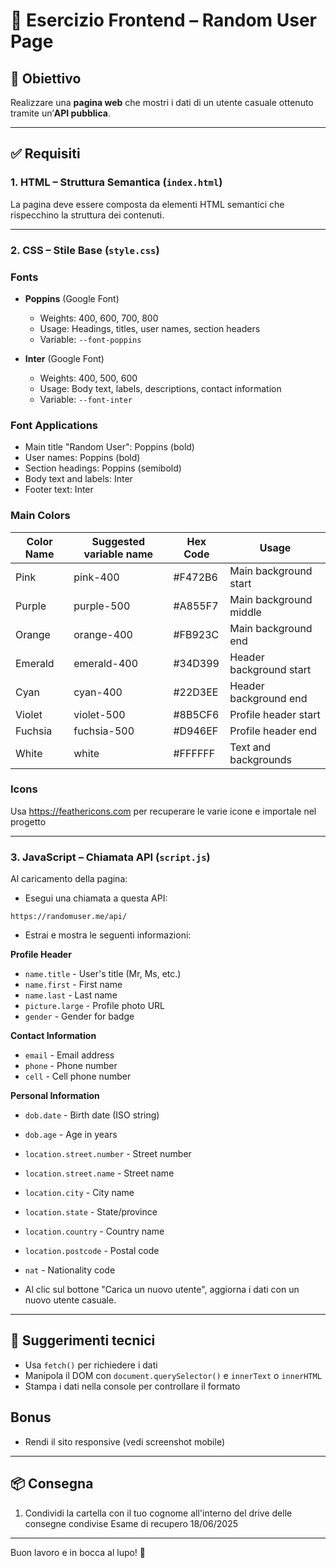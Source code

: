 # 🧪 Esercizio Frontend – Random User Page

## 🎯 Obiettivo

Realizzare una **pagina web** che mostri i dati di un utente casuale ottenuto tramite un’**API pubblica**.

---

## ✅ Requisiti

### 1. HTML – Struttura Semantica (`index.html`)

La pagina deve essere composta da elementi HTML semantici che rispecchino la struttura dei contenuti.

---

### 2. CSS – Stile Base (`style.css`)

### Fonts

- **Poppins** (Google Font)

  - Weights: 400, 600, 700, 800
  - Usage: Headings, titles, user names, section headers
  - Variable: `--font-poppins`

- **Inter** (Google Font)
  - Weights: 400, 500, 600
  - Usage: Body text, labels, descriptions, contact information
  - Variable: `--font-inter`

### Font Applications

- Main title "Random User": Poppins (bold)
- User names: Poppins (bold)
- Section headings: Poppins (semibold)
- Body text and labels: Inter
- Footer text: Inter

### Main Colors

| Color Name | Suggested variable name | Hex Code | Usage                   |
| ---------- | ----------------------- | -------- | ----------------------- |
| Pink       | pink-400                | #F472B6  | Main background start   |
| Purple     | purple-500              | #A855F7  | Main background middle  |
| Orange     | orange-400              | #FB923C  | Main background end     |
| Emerald    | emerald-400             | #34D399  | Header background start |
| Cyan       | cyan-400                | #22D3EE  | Header background end   |
| Violet     | violet-500              | #8B5CF6  | Profile header start    |
| Fuchsia    | fuchsia-500             | #D946EF  | Profile header end      |
| White      | white                   | #FFFFFF  | Text and backgrounds    |

### Icons

Usa https://feathericons.com per recuperare le varie icone e importale nel progetto

---

### 3. JavaScript – Chiamata API (`script.js`)

Al caricamento della pagina:

- Esegui una chiamata a questa API:

```
https://randomuser.me/api/
```

- Estrai e mostra le seguenti informazioni:

**Profile Header**

- `name.title` - User's title (Mr, Ms, etc.)
- `name.first` - First name
- `name.last` - Last name
- `picture.large` - Profile photo URL
- `gender` - Gender for badge

**Contact Information**

- `email` - Email address
- `phone` - Phone number
- `cell` - Cell phone number

**Personal Information**

- `dob.date` - Birth date (ISO string)
- `dob.age` - Age in years
- `location.street.number` - Street number
- `location.street.name` - Street name
- `location.city` - City name
- `location.state` - State/province
- `location.country` - Country name
- `location.postcode` - Postal code
- `nat` - Nationality code

- Al clic sul bottone "Carica un nuovo utente", aggiorna i dati con un nuovo utente casuale.

---

## 🧪 Suggerimenti tecnici

- Usa `fetch()` per richiedere i dati
- Manipola il DOM con `document.querySelector()` e `innerText` o `innerHTML`
- Stampa i dati nella console per controllare il formato

## Bonus

- Rendi il sito responsive (vedi screenshot mobile)

---

## 📦 Consegna

1. Condividi la cartella con il tuo cognome all'interno del drive delle consegne condivise Esame di recupero 18/06/2025

---

Buon lavoro e in bocca al lupo! 🚀
